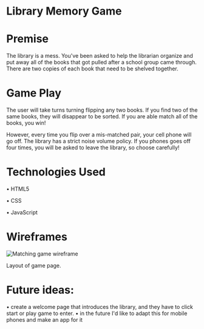 # Library Memory Game

# Premise
The library is a mess. You've been asked to help the librarian organize and put away all of the books that got pulled after a school group came through.  There are two copies of each book that need to be shelved together. 

# Game Play
The user will take turns turning flipping any two books. If you find two of the same books, they will disappear to be sorted.  If you are able match all of the books, you win! 

However, every time you flip over a mis-matched pair, your cell phone will go off. The library has a strict noise volume policy. If you phones goes off four times, you will be asked to leave the library, so choose carefully!

# Technologies Used
• HTML5

• CSS

• JavaScript

# Wireframes

![Matching game wireframe](https://github.com/kmcaloney15/library-memory-game/img/matching-game-wireframe.png)

Layout of game page.

# Future ideas:
• create a welcome page that introduces the library, and they have to click start or play game to enter. 
• in the future I'd like to adapt this for mobile phones and make an app for it

